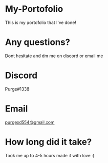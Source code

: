 # My-Portofolio
This is my portofolio that I've done!
# Any questions? 
Dont hesitate and dm me on discord or email me 
# Discord
Purge#1338
# Email
purgexd554@gmail.com
# How long did it take?
Took me up to 4-5 hours made it with love :)
